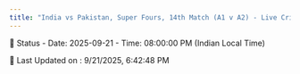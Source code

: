 ```yaml
---
title: "India vs Pakistan, Super Fours, 14th Match (A1 v A2) - Live Cricket Score"
---
```


📑 Status - Date: 2025-09-21 - Time: 08:00:00 PM (Indian Local Time)

📝 Last Updated on : 9/21/2025, 6:42:48 PM  

